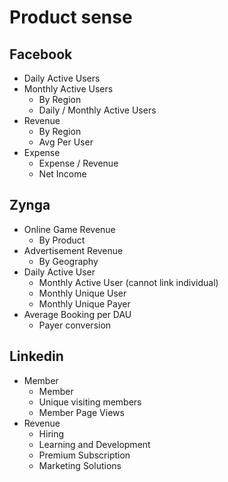 # Product sense

## Facebook

- Daily Active Users
- Monthly Active Users
  - By Region
  - Daily / Monthly Active Users
- Revenue
  - By Region
  - Avg Per User
- Expense
  - Expense / Revenue
  - Net Income

## Zynga

- Online Game Revenue
  - By Product
- Advertisement Revenue
  - By Geography
- Daily Active User
  - Monthly Active User (cannot link individual)
  - Monthly Unique User
  - Monthly Unique Payer
- Average Booking per DAU
  - Payer conversion

## Linkedin

- Member
  - Member
  - Unique visiting members
  - Member Page Views
- Revenue
  - Hiring
  - Learning and Development
  - Premium Subscription
  - Marketing Solutions
